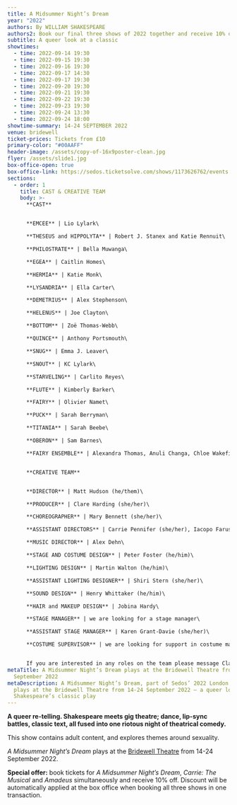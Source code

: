 ```yaml
---
title: A Midsummer Night’s Dream
year: "2022"
authors: By WILLIAM SHAKESPEARE
authors2: Book our final three shows of 2022 together and receive 10% off
subtitle: A queer look at a classic
showtimes:
  - time: 2022-09-14 19:30
  - time: 2022-09-15 19:30
  - time: 2022-09-16 19:30
  - time: 2022-09-17 14:30
  - time: 2022-09-17 19:30
  - time: 2022-09-20 19:30
  - time: 2022-09-21 19:30
  - time: 2022-09-22 19:30
  - time: 2022-09-23 19:30
  - time: 2022-09-24 13:30
  - time: 2022-09-24 18:00
showtime-summary: 14-24 SEPTEMBER 2022
venue: bridewell
ticket-prices: Tickets from £10
primary-color: "#00AAFF"
header-image: /assets/copy-of-16x9poster-clean.jpg
flyer: /assets/slide1.jpg
box-office-open: true
box-office-link: https://sedos.ticketsolve.com/shows/1173626762/events
sections:
  - order: 1
    title: CAST & CREATIVE TEAM
    body: >-
      **CAST**


      **EMCEE** | Lio Lylark\

      **THESEUS and HIPPOLYTA** | Robert J. Stanex and Katie Rennuit\

      **PHILOSTRATE** | Bella Muwanga\

      **EGEA** | Caitlin Homes\

      **HERMIA** | Katie Monk\

      **LYSANDRIA** | Ella Carter\

      **DEMETRIUS** | Alex Stephenson\

      **HELENUS** | Joe Clayton\

      **BOTTOM** | Zoë Thomas-Webb\

      **QUINCE** | Anthony Portsmouth\

      **SNUG** | Emma J. Leaver\

      **SNOUT** | KC Lylark\

      **STARVELING** | Carlito Reyes\

      **FLUTE** | Kimberly Barker\

      **FAIRY** | Olivier Namet\

      **PUCK** | Sarah Berryman\

      **TITANIA** | Sarah Beebe\

      **OBERON** | Sam Barnes\

      **FAIRY ENSEMBLE** | Alexandra Thomas, Anuli Changa, Chloe Wakefield, Francesca Perselli, Rochelle Bison and Tracy Garcia


      **CREATIVE TEAM**


      **DIRECTOR** | Matt Hudson (he/them)\

      **PRODUCER** | Clare Harding (she/her)\

      **CHOREOGRAPHER** | Mary Bennett (she/her)\

      **ASSISTANT DIRECTORS** | Carrie Pennifer (she/her), Iacopo Farusi (he/him)\

      **MUSIC DIRECTOR** | Alex Dehn\

      **STAGE AND COSTUME DESIGN** | Peter Foster (he/him)\

      **LIGHTING DESIGN** | Martin Walton (he/him)\

      **ASSISTANT LIGHTING DESIGNER** | Shiri Stern (she/her)\

      **SOUND DESIGN** | Henry Whittaker (he/him)\

      **HAIR and MAKEUP DESIGN** | Jobina Hardy\

      **STAGE MANAGER** | we are looking for a stage manager\

      **ASSISTANT STAGE MANAGER** | Karen Grant-Davie (she/her)\

      **COSTUME SUPERVISOR** | we are looking for support in costume making, sourcing and organising


      If you are interested in any roles on the team please message Clare and Matt at [midsummer@sedos.co.uk](mailto:midsummer@sedos.co.uk)
metaTitle: A Midsummer Night’s Dream plays at the Bridewell Theatre from 14-24
  September 2022
metaDescription: A Midsummer Night’s Dream, part of Sedos’ 2022 London season,
  plays at the Bridewell Theatre from 14-24 September 2022 – a queer look at
  Shakespeare’s classic play
---
```

**A queer re-telling. Shakespeare meets gig theatre; dance, lip-sync battles, classic text, all fused into one riotous night of theatrical comedy.**

This show contains adult content, and explores themes around sexuality.

*A Midsummer Night’s Dream* plays at the [Bridewell Theatre](https://sedos.co.uk/venues/bridewell) from 14-24 September 2022.

**Special offer:** book tickets for *A Midsummer Night’s Dream*, *Carrie: The Musical* and *Amadeus* simultaneously and receive 10% off. Discount will be automatically applied at the box office when booking all three shows in one transaction.
